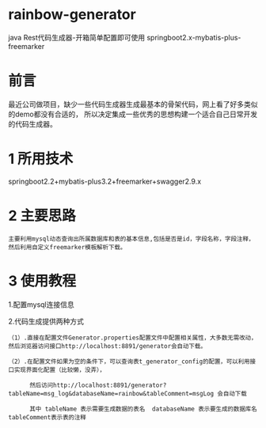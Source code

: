 # rainbow-generator

java Rest代码生成器-开箱简单配置即可使用  springboot2.x-mybatis-plus-freemarker

# 前言

最近公司做项目，缺少一些代码生成器生成最基本的骨架代码，网上看了好多类似的demo都没有合适的，
所以决定集成一些优秀的思想构建一个适合自己日常开发的代码生成器。

# 1 所用技术  

springboot2.2+mybatis-plus3.2+freemarker+swagger2.9.x
  
# 2 主要思路

    主要利用mysql动态查询出所属数据库和表的基本信息,包括是否是id，字段名称，字段注释，然后利用自定义freemarker模板解析下载。
    
# 3 使用教程
  
  1.配置mysql连接信息
  
  2.代码生成提供两种方式 
    
    （1）.直接在配置文件Generator.properties配置文件中配置相关属性，大多数无需改动，然后浏览器访问接口http://localhost:8891/generator会自动下载。
    
    （2）.在配置文件如果为空的条件下，可以查询表t_generator_config的配置，可以利用接口实现界面化配置（比较懒，没弄），
    
          然后访问http://localhost:8891/generator?tableName=msg_log&databaseName=rainbow&tableComment=msgLog 会自动下载
          
          其中 tableName 表示需要生成数据的表名  databaseName 表示要生成的数据库名   tableComment表示表的注释
    
    
